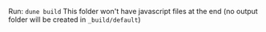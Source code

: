 Run: `dune build`
This folder won't have javascript files at the end (no output folder will be created in `_build/default`)